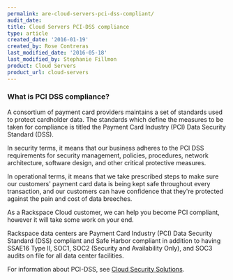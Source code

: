 ```yaml
---
permalink: are-cloud-servers-pci-dss-compliant/
audit_date:
title: Cloud Servers PCI-DSS compliance
type: article
created_date: '2016-01-19'
created_by: Rose Contreras
last_modified_date: '2016-05-18'
last_modified_by: Stephanie Fillmon
product: Cloud Servers
product_url: cloud-servers
---
```


### What is PCI DSS compliance?

A consortium of payment card providers maintains a set of standards used to protect cardholder data. The standards which define the measures to be taken for compliance is titled the Payment Card Industry (PCI) Data Security Standard (DSS).

In security terms, it means that our business adheres to the PCI DSS requirements for security management, policies, procedures, network architecture, software design, and other critical protective measures.

In operational terms, it means that we take prescribed steps to make sure our customers' payment card data is being kept safe throughout every transaction, and our customers can have confidence that they're protected against the pain and cost of data breeches.

As a Rackspace Cloud customer, we can help you become PCI compliant,
however it will take some work on your end.

Rackspace data centers are Payment Card Industry (PCI) Data Security
Standard (DSS) compliant and Safe Harbor compliant in addition to having
SSAE16 Type II, SOC1, SOC2 (Security and Availability Only), and SOC3
audits on file for all data center facilities.

For information about PCI-DSS, see [Cloud Security Solutions](https://www.rackspace.com/security/global-enterprise#pcidss).
